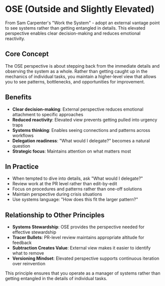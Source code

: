 # OSE (Outside and Slightly Elevated)

From Sam Carpenter's "Work the System" - adopt an external vantage point to see systems rather than getting entangled in details. This elevated perspective enables clear decision-making and reduces emotional reactivity.

## Core Concept

The OSE perspective is about stepping back from the immediate details and observing the system as a whole. Rather than getting caught up in the mechanics of individual tasks, you maintain a higher-level view that allows you to see patterns, bottlenecks, and opportunities for improvement.

## Benefits

- **Clear decision-making**: External perspective reduces emotional attachment to specific approaches
- **Reduced reactivity**: Elevated view prevents getting pulled into urgency traps
- **Systems thinking**: Enables seeing connections and patterns across workflows
- **Delegation readiness**: "What would I delegate?" becomes a natural question
- **Strategic focus**: Maintains attention on what matters most

## In Practice

- When tempted to dive into details, ask "What would I delegate?"
- Review work at the PR level rather than edit-by-edit
- Focus on procedures and patterns rather than one-off solutions
- Maintain perspective during crisis situations
- Use systems language: "How does this fit the larger pattern?"

## Relationship to Other Principles

- **Systems Stewardship**: OSE provides the perspective needed for effective stewardship
- **Tracer Bullets**: PR-level review maintains appropriate altitude for feedback
- **Subtraction Creates Value**: External view makes it easier to identify what to remove
- **Versioning Mindset**: Elevated perspective supports continuous iteration over reinvention

This principle ensures that you operate as a manager of systems rather than getting entangled in the details of individual tasks.